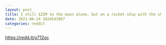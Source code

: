 ```yaml
--- 
layout: post 
title: I still $ZIM to the moon alone, but on a rocket ship with the shipping rates going crazy 
date: 2021-06-24 1624541967 
categories: reddit 
--- 
```

https://redd.it/o712oc